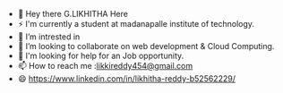 - 👋 Hey there G.LIKHITHA Here
- ⚡ I'm currently a student at madanapalle institute of technology.
- 🌱 I’m intrested in 
- 💞️ I’m looking to collaborate on web development & Cloud Computing.
- 👀 I'm looking for help for an Job opportunity.
- 📫 How to reach me :likkireddy454@gmail.com
- 😄 https://www.linkedin.com/in/likhitha-reddy-b52562229/
  

<!---
likhi110/likhi110 is a ✨ special ✨ repository because its `README.md` (this file) appears on your GitHub profile.
You can click the Preview link to take a look at your changes.
--->
